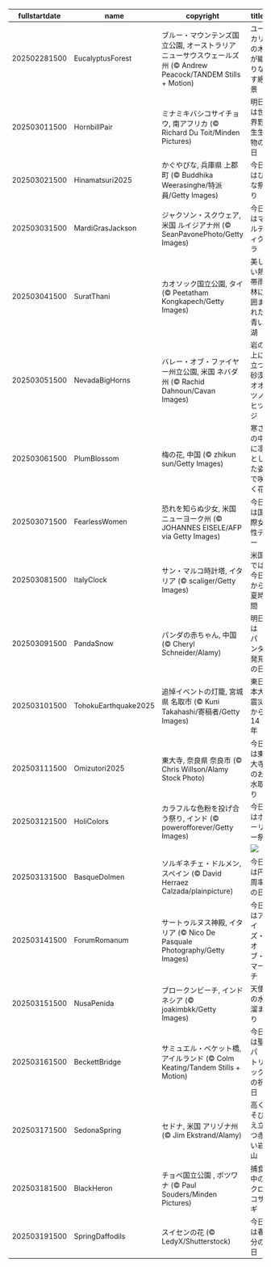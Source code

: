|fullstartdate|name|copyright|title|image|
|--|--|--|--|--|
202502281500|EucalyptusForest|ブルー・マウンテンズ国立公園, オーストラリア ニューサウスウェールズ州 (© Andrew Peacock/TANDEM Stills + Motion)|ユーカリの木が織りなす絶景|![](/ja-JP/2025/03/202502281500EucalyptusForest.jpg)|
202503011500|HornbillPair|ミナミキバシコサイチョウ, 南アフリカ (© Richard Du Toit/Minden Pictures)|明日は世界野生生物の日|![](/ja-JP/2025/03/202503011500HornbillPair.jpg)|
202503021500|Hinamatsuri2025|かぐやびな, 兵庫県 上郡町 (© Buddhika Weerasinghe/特派員/Getty Images)|今日はひな祭り|![](/ja-JP/2025/03/202503021500Hinamatsuri2025.jpg)|
202503031500|MardiGrasJackson|ジャクソン・スクウェア, 米国 ルイジアナ州 (© SeanPavonePhoto/Getty Images)|今日はマルディグラ|![](/ja-JP/2025/03/202503031500MardiGrasJackson.jpg)|
202503041500|SuratThani|カオソック国立公園, タイ (© Peetatham Kongkapech/Getty Images)|美しい熱帯雨林に囲まれた青い湖|![](/ja-JP/2025/03/202503041500SuratThani.jpg)|
202503051500|NevadaBigHorns|バレー・オブ・ファイヤー州立公園, 米国 ネバダ州 (© Rachid Dahnoun/Cavan Images)|岩の上に立つ砂漠オオツノヒツジ|![](/ja-JP/2025/03/202503051500NevadaBigHorns.jpg)|
202503061500|PlumBlossom|梅の花, 中国 (© zhikun sun/Getty Images)|寒さの中に凛とした姿で咲く花|![](/ja-JP/2025/03/202503061500PlumBlossom.jpg)|
202503071500|FearlessWomen|恐れを知らぬ少女, 米国 ニューヨーク州 (© JOHANNES EISELE/AFP via Getty Images)|今日は国際女性デー|![](/ja-JP/2025/03/202503071500FearlessWomen.jpg)|
202503081500|ItalyClock|サン・マルコ時計塔, イタリア (© scaliger/Getty Images)|米国では今日から夏時間|![](/ja-JP/2025/03/202503081500ItalyClock.jpg)|
202503091500|PandaSnow|パンダの赤ちゃん, 中国 (© Cheryl Schneider/Alamy)|明日はパンダ発見の日|![](/ja-JP/2025/03/202503091500PandaSnow.jpg)|
202503101500|TohokuEarthquake2025|追悼イベントの灯籠, 宮城県 名取市 (© Kuni Takahashi/寄稿者/Getty Images)|東日本大震災から 14 年|![](/ja-JP/2025/03/202503101500TohokuEarthquake2025.jpg)|
202503111500|Omizutori2025|東大寺, 奈良県 奈良市 (© Chris Willson/Alamy Stock Photo)|今日は東大寺のお水取り|![](/ja-JP/2025/03/202503111500Omizutori2025.jpg)|
202503121500|HoliColors|カラフルな色粉を投げ合う祭り, インド (© powerofforever/Getty Images)|今日はホーリー祭|![](/ja-JP/2025/03/202503121500HoliColors.jpg)|
||||![](/ja-JP/2025/03/.jpg)|
202503131500|BasqueDolmen|ソルギネチェ・ドルメン, スペイン (© David Herraez Calzada/plainpicture)|今日は円周率の日|![](/ja-JP/2025/03/202503131500BasqueDolmen.jpg)|
202503141500|ForumRomanum|サートゥルヌス神殿, イタリア (© Nico De Pasquale Photography/Getty Images)|今日はアイズ・オブ・マーチ|![](/ja-JP/2025/03/202503141500ForumRomanum.jpg)|
202503151500|NusaPenida|ブロークンビーチ, インドネシア (© joakimbkk/Getty Images)|天使の水溜まり|![](/ja-JP/2025/03/202503151500NusaPenida.jpg)|
202503161500|BeckettBridge|サミュエル・ベケット橋, アイルランド (© Colm Keating/Tandem Stills + Motion)|今日は聖パトリックの祝日|![](/ja-JP/2025/03/202503161500BeckettBridge.jpg)|
202503171500|SedonaSpring|セドナ, 米国 アリゾナ州 (© Jim Ekstrand/Alamy)|高くそびえ立つ赤い岩山|![](/ja-JP/2025/03/202503171500SedonaSpring.jpg)|
202503181500|BlackHeron|チョベ国立公園 , ボツワナ (© Paul Souders/Minden Pictures)|捕食中のクロコサギ|![](/ja-JP/2025/03/202503181500BlackHeron.jpg)|
202503191500|SpringDaffodils|スイセンの花 (© LedyX/Shutterstock)|今日は春分の日|![](/ja-JP/2025/03/202503191500SpringDaffodils.jpg)|

